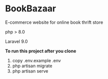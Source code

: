 # BookBazaar
E-commerce website for online book thrift store

php > 8.0 


Laravel 9.0

**To run this project after you clone**
1. copy .env.example .env
2. php artisan migrate
3. php artisan serve
